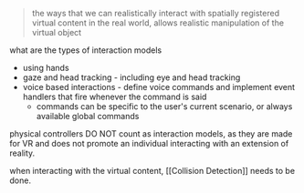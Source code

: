 > the ways that we can realistically interact with spatially registered virtual content in the real world, allows realistic manipulation of the virtual object

what are the types of interaction models 
- using hands
- gaze and head tracking - including eye and head tracking
- voice based interactions - define voice commands and implement event handlers that fire whenever the command is said 
	- commands can be specific to the user's current scenario, or always available global commands 

physical controllers DO NOT count as interaction models, as they are made for VR and does not promote an individual interacting with an extension of reality. 

when interacting with the virtual content, [[Collision Detection]] needs to be done.